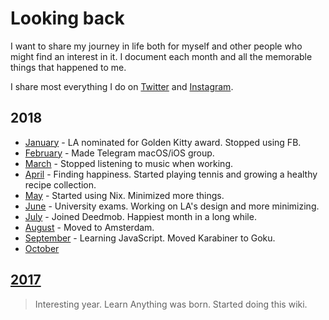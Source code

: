 # Looking back

I want to share my journey in life both for myself and other people who might find an interest in it. I document each month and all the memorable things that happened to me.

I share most everything I do on [Twitter](https://twitter.com/nikitavoloboev) and [Instagram](https://instagram.com/nikitavoloboev).

## 2018

- [January](2018/2018-january.md) - LA nominated for Golden Kitty award. Stopped using FB.
- [February](2018/2018-february.md) - Made Telegram macOS/iOS group.
- [March](2018/2018-march.md) - Stopped listening to music when working.
- [April](2018/2018-april.md) - Finding happiness. Started playing tennis and growing a healthy recipe collection.
- [May](2018/2018-may.md) - Started using Nix. Minimized more things.
- [June](2018/2018-june.md) - University exams. Working on LA's design and more minimizing.
- [July](2018/2018-july.md) - Joined Deedmob. Happiest month in a long while.
- [August](2018/2018-august.md) - Moved to Amsterdam.
- [September](../looking-back/2018/2018-september.md) - Learning JavaScript. Moved Karabiner to Goku.
- [October](../looking-back/2018/2018-october.md)

## [2017](2017/2017.md)

> Interesting year. Learn Anything was born. Started doing this wiki.
